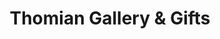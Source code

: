 ---
title: "Thomian Gallery & Gifts"
url: /phillipsburg/thomian-gallery-und-gifts/
shop: Andenken
---